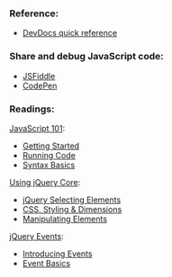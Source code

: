 ### Reference:

* [DevDocs quick reference](http://devdocs.io/)

### Share and debug JavaScript code:

* [JSFiddle](http://jsfiddle.net/)
* [CodePen](http://codepen.io/)

### Readings:

[JavaScript 101](http://learn.jquery.com/javascript-101/):

* [Getting Started](http://learn.jquery.com/javascript-101/getting-started/)
* [Running Code](http://learn.jquery.com/javascript-101/running-code/)
* [Syntax Basics](http://learn.jquery.com/javascript-101/syntax-basics/)

[Using jQuery Core](http://learn.jquery.com/using-jquery-core/):

* [jQuery Selecting Elements](http://learn.jquery.com/using-jquery-core/selecting-elements/)
* [CSS, Styling & Dimensions](http://learn.jquery.com/using-jquery-core/css-styling-dimensions/)
* [Manipulating Elements](http://learn.jquery.com/using-jquery-core/manipulating-elements/)

[jQuery Events](http://learn.jquery.com/events/):

* [Introducing Events](http://learn.jquery.com/events/introduction-to-events/)
* [Event Basics](http://learn.jquery.com/events/event-basics/)
